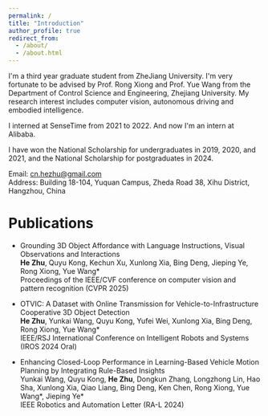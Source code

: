 ```yaml
---
permalink: /
title: "Introduction"
author_profile: true
redirect_from: 
  - /about/
  - /about.html
---
```


I'm a third year graduate student from ZheJiang University. I'm very fortunate to be advised by Prof. Rong Xiong and Prof. Yue Wang from the Department of Control Science and Engineering, Zhejiang University. My research interest includes computer vision, autonomous driving and embodied intelligence.

I interned at SenseTime from 2021 to 2022. And now I'm an intern at Alibaba.

I have won the National Scholarship for undergraduates in 2019, 2020, and 2021, and the National Scholarship for postgraduates in 2024.

Email: cn.hezhu@gmail.com \
Address: Building 18-104, Yuquan Campus, Zheda Road 38, Xihu District, Hangzhou, China

# Publications

 - Grounding 3D Object Affordance with Language Instructions, Visual Observations and Interactions \
**He Zhu**, Quyu Kong, Kechun Xu, Xunlong Xia, Bing Deng, Jieping Ye, Rong Xiong, Yue Wang* \
Proceedings of the IEEE/CVF conference on computer vision and pattern recognition (CVPR 2025)

 - OTVIC: A Dataset with Online Transmission for Vehicle-to-Infrastructure Cooperative 3D Object Detection \
**He Zhu**, Yunkai Wang, Quyu Kong, Yufei Wei, Xunlong Xia, Bing Deng, Rong Xiong, Yue Wang* \
IEEE/RSJ International Conference on Intelligent Robots and Systems (IROS 2024 Oral)

 - Enhancing Closed-Loop Performance in Learning-Based Vehicle Motion Planning by Integrating Rule-Based Insights \
Yunkai Wang, Quyu Kong, **He Zhu**, Dongkun Zhang, Longzhong Lin, Hao Sha, Xunlong Xia, Qiao Liang, Bing Deng, Ken Chen, Rong Xiong, Yue Wang*, Jieping Ye* \
IEEE Robotics and Automation Letter (RA-L 2024)
